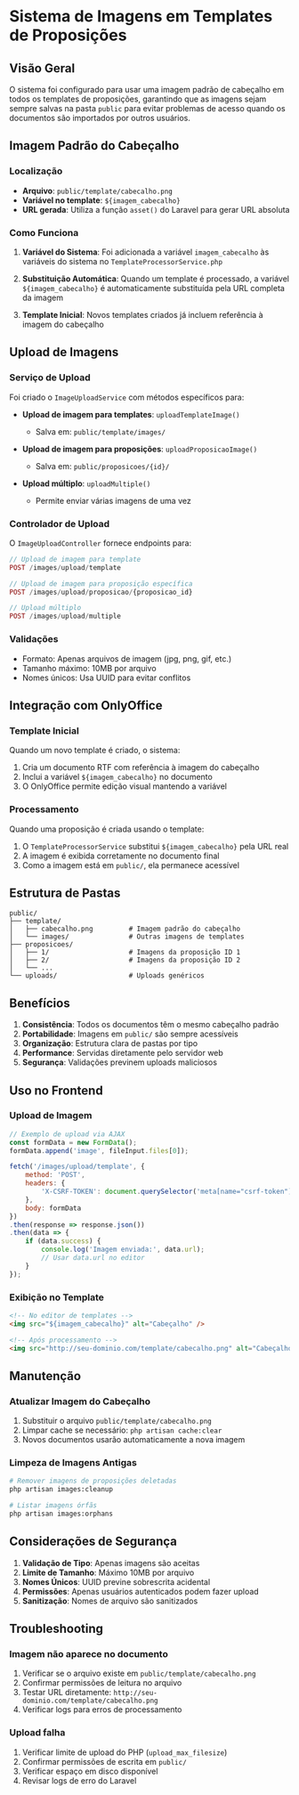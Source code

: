 # Sistema de Imagens em Templates de Proposições

## Visão Geral

O sistema foi configurado para usar uma imagem padrão de cabeçalho em todos os templates de proposições, garantindo que as imagens sejam sempre salvas na pasta `public` para evitar problemas de acesso quando os documentos são importados por outros usuários.

## Imagem Padrão do Cabeçalho

### Localização
- **Arquivo**: `public/template/cabecalho.png`
- **Variável no template**: `${imagem_cabecalho}`
- **URL gerada**: Utiliza a função `asset()` do Laravel para gerar URL absoluta

### Como Funciona

1. **Variável do Sistema**: Foi adicionada a variável `imagem_cabecalho` às variáveis do sistema no `TemplateProcessorService.php`

2. **Substituição Automática**: Quando um template é processado, a variável `${imagem_cabecalho}` é automaticamente substituída pela URL completa da imagem

3. **Template Inicial**: Novos templates criados já incluem referência à imagem do cabeçalho

## Upload de Imagens

### Serviço de Upload

Foi criado o `ImageUploadService` com métodos específicos para:

- **Upload de imagem para templates**: `uploadTemplateImage()`
  - Salva em: `public/template/images/`
  
- **Upload de imagem para proposições**: `uploadProposicaoImage()`
  - Salva em: `public/proposicoes/{id}/`

- **Upload múltiplo**: `uploadMultiple()`
  - Permite enviar várias imagens de uma vez

### Controlador de Upload

O `ImageUploadController` fornece endpoints para:

```php
// Upload de imagem para template
POST /images/upload/template

// Upload de imagem para proposição específica
POST /images/upload/proposicao/{proposicao_id}

// Upload múltiplo
POST /images/upload/multiple
```

### Validações

- Formato: Apenas arquivos de imagem (jpg, png, gif, etc.)
- Tamanho máximo: 10MB por arquivo
- Nomes únicos: Usa UUID para evitar conflitos

## Integração com OnlyOffice

### Template Inicial

Quando um novo template é criado, o sistema:

1. Cria um documento RTF com referência à imagem do cabeçalho
2. Inclui a variável `${imagem_cabecalho}` no documento
3. O OnlyOffice permite edição visual mantendo a variável

### Processamento

Quando uma proposição é criada usando o template:

1. O `TemplateProcessorService` substitui `${imagem_cabecalho}` pela URL real
2. A imagem é exibida corretamente no documento final
3. Como a imagem está em `public/`, ela permanece acessível

## Estrutura de Pastas

```
public/
├── template/
│   ├── cabecalho.png         # Imagem padrão do cabeçalho
│   └── images/               # Outras imagens de templates
├── proposicoes/
│   ├── 1/                    # Imagens da proposição ID 1
│   ├── 2/                    # Imagens da proposição ID 2
│   └── ...
└── uploads/                  # Uploads genéricos
```

## Benefícios

1. **Consistência**: Todos os documentos têm o mesmo cabeçalho padrão
2. **Portabilidade**: Imagens em `public/` são sempre acessíveis
3. **Organização**: Estrutura clara de pastas por tipo
4. **Performance**: Servidas diretamente pelo servidor web
5. **Segurança**: Validações previnem uploads maliciosos

## Uso no Frontend

### Upload de Imagem

```javascript
// Exemplo de upload via AJAX
const formData = new FormData();
formData.append('image', fileInput.files[0]);

fetch('/images/upload/template', {
    method: 'POST',
    headers: {
        'X-CSRF-TOKEN': document.querySelector('meta[name="csrf-token"]').content
    },
    body: formData
})
.then(response => response.json())
.then(data => {
    if (data.success) {
        console.log('Imagem enviada:', data.url);
        // Usar data.url no editor
    }
});
```

### Exibição no Template

```html
<!-- No editor de templates -->
<img src="${imagem_cabecalho}" alt="Cabeçalho" />

<!-- Após processamento -->
<img src="http://seu-dominio.com/template/cabecalho.png" alt="Cabeçalho" />
```

## Manutenção

### Atualizar Imagem do Cabeçalho

1. Substituir o arquivo `public/template/cabecalho.png`
2. Limpar cache se necessário: `php artisan cache:clear`
3. Novos documentos usarão automaticamente a nova imagem

### Limpeza de Imagens Antigas

```bash
# Remover imagens de proposições deletadas
php artisan images:cleanup

# Listar imagens órfãs
php artisan images:orphans
```

## Considerações de Segurança

1. **Validação de Tipo**: Apenas imagens são aceitas
2. **Limite de Tamanho**: Máximo 10MB por arquivo
3. **Nomes Únicos**: UUID previne sobrescrita acidental
4. **Permissões**: Apenas usuários autenticados podem fazer upload
5. **Sanitização**: Nomes de arquivo são sanitizados

## Troubleshooting

### Imagem não aparece no documento

1. Verificar se o arquivo existe em `public/template/cabecalho.png`
2. Confirmar permissões de leitura no arquivo
3. Testar URL diretamente: `http://seu-dominio.com/template/cabecalho.png`
4. Verificar logs para erros de processamento

### Upload falha

1. Verificar limite de upload do PHP (`upload_max_filesize`)
2. Confirmar permissões de escrita em `public/`
3. Verificar espaço em disco disponível
4. Revisar logs de erro do Laravel